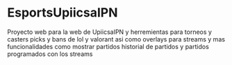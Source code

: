 # EsportsUpiicsaIPN
Proyecto web para la web de UpiicsaIPN y herremientas para torneos y casters picks y bans de lol y valorant asi como overlays para streams y mas funcionalidades como mostrar partidos historial de partidos y partidos programados con los streams
